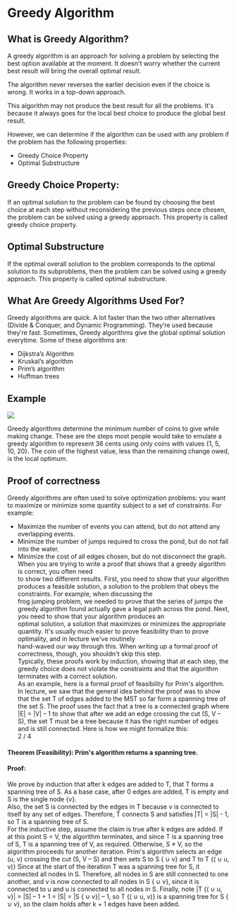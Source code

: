 # Greedy Algorithm

## What is Greedy Algorithm?

A greedy algorithm is an approach for solving a problem by selecting the best option available at the moment. It doesn't worry whether the current best result will bring the overall optimal result.

The algorithm never reverses the earlier decision even if the choice is wrong. It works in a top-down approach.

This algorithm may not produce the best result for all the problems. It's because it always goes for the local best choice to produce the global best result.

However, we can determine if the algorithm can be used with any problem if the problem has the following properties:
* Greedy Choice Property
* Optimal Substructure

## Greedy Choice Property:
If an optimal solution to the problem can be found by choosing the best choice at each step without reconsidering the previous steps once chosen, the problem can be solved using a greedy approach. This property is called greedy choice property.

## Optimal Substructure
If the optimal overall solution to the problem corresponds to the optimal solution to its subproblems, then the problem can be solved using a greedy approach. This property is called optimal substructure.

## What Are Greedy Algorithms Used For?
Greedy algorithms are quick. A lot faster than the two other alternatives (Divide & Conquer, and Dynamic Programming). They’re used because they’re fast.
Sometimes, Greedy algorithms give the global optimal solution everytime. Some of these algorithms are:
* Dijkstra’s Algorithm
* Kruskal’s algorithm
* Prim’s algorithm
* Huffman trees

## Example

 <img src="https://upload.wikimedia.org/wikipedia/commons/thumb/d/da/Greedy_algorithm_36_cents.svg/420px-Greedy_algorithm_36_cents.svg.png">

 Greedy algorithms determine the minimum number of coins to give while making change. These are the steps most people would take to emulate a greedy algorithm to represent 36 cents using only coins with values {1, 5, 10, 20}. The coin of the highest value, less than the remaining change owed, is the local optimum.

## Proof of correctness

Greedy algorithms are often used to solve optimization problems: you want to maximize or minimize some quantity subject to a set of constraints. For example:<br>
- Maximize the number of events you can attend, but do not attend any overlapping events.<br>
- Minimize the number of jumps required to cross the pond, but do not fall into the water.<br>
- Minimize the cost of all edges chosen, but do not disconnect the graph.
When you are trying to write a proof that shows that a greedy algorithm is correct, you often need<br>
to show two different results. First, you need to show that your algorithm produces a feasible solution, a solution to the problem that obeys the constraints. For example, when discussing the<br>
frog jumping problem, we needed to prove that the series of jumps the greedy algorithm found actually gave a legal path across the pond. Next, you need to show that your algorithm produces an<br>
optimal solution, a solution that maximizes or minimizes the appropriate quantity.
It's usually much easier to prove feasibility than to prove optimality, and in lecture we've routinely<br>
hand-waved our way through this. When writing up a formal proof of correctness, though, you shouldn't skip this step.<br> Typically, these proofs work by induction, showing that at each step, the
greedy choice does not violate the constraints and that the algorithm terminates with a correct solution.<br>
As an example, here is a formal proof of feasibility for Prim's algorithm. In lecture, we saw that
the general idea behind the proof was to show that the set T of edges added to the MST so far
form a spanning tree of the set S. The proof uses the fact that a tree is a connected graph where
|E| = |V| – 1 to show that after we add an edge crossing the cut (S, V – S), the set T must be a tree
because it has the right number of edges and is still connected.
Here is how we might formalize this:<br>
2 / 4
#### Theorem (Feasibility): Prim's algorithm returns a spanning tree.<br>
#### Proof:
We prove by induction that after k edges are added to T, that T forms a spanning tree of S. As a base case, after 0 edges are added, T is empty and S is the single node {v}.<br> Also, the set S is connected by the edges in T because v is connected to itself by any set of edges. Therefore, T connects S and satisfies |T| = |S| - 1, so T is a spanning tree of S.<br> For the inductive step, assume the claim is true after k edges are added. If at this point S = V, the algorithm terminates, and since T is a spanning tree of S, T is a spanning tree of V, as required. Otherwise, S ≠ V, so the algorithm proceeds for another iteration. Prim's algorithm selects an edge (u, v) crossing the cut (S, V – S) and then sets S to S { ∪ v} and T to T {( ∪ u, v)} Since at the start of the iteration T was a spanning tree for S, it connected all nodes in S. Therefore, all nodes in S are still connected to one another, and v is now connected to all nodes in S { ∪ v}, since it is connected to u and u is connected to all nodes in S. Finally, note |T {( ∪ u, v}| = |S| – 1 + 1 = |S| = |S { ∪ v}| – 1, so T {( ∪ u, v)} is a spanning tree for S { ∪ v}, so the claim holds after k + 1 edges have been added.
